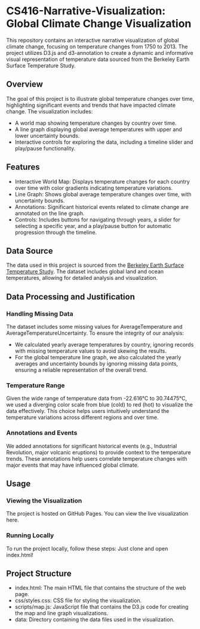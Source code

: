 # CS416-Narrative-Visualization: Global Climate Change Visualization
This repository contains an interactive narrative visualization of global climate change, focusing on temperature changes from 1750 to 2013. The project utilizes D3.js and d3-annotation to create a dynamic and informative visual representation of temperature data sourced from the Berkeley Earth Surface Temperature Study.

## Overview
The goal of this project is to illustrate global temperature changes over time, highlighting significant events and trends that have impacted climate change. The visualization includes:

+ A world map showing temperature changes by country over time.
+ A line graph displaying global average temperatures with upper and lower uncertainty bounds.
+ Interactive controls for exploring the data, including a timeline slider and play/pause functionality.

## Features
+ Interactive World Map: Displays temperature changes for each country over time with color gradients indicating temperature 
  variations.
+ Line Graph: Shows global average temperature changes over time, with uncertainty bounds.
+ Annotations: Significant historical events related to climate change are annotated on the line graph.
+ Controls: Includes buttons for navigating through years, a slider for selecting a specific year, and a play/pause button 
  for automatic progression through the timeline.

## Data Source
The data used in this project is sourced from the [Berkeley Earth Surface Temperature Study](https://www.kaggle.com/datasets/berkeleyearth/climate-change-earth-surface-temperature-data/data). The dataset includes global land and ocean temperatures, allowing for detailed analysis and visualization.

## Data Processing and Justification
### Handling Missing Data
The dataset includes some missing values for AverageTemperature and AverageTemperatureUncertainty. To ensure the integrity of our analysis:

+ We calculated yearly average temperatures by country, ignoring records with missing temperature values to avoid skewing 
  the results.
+ For the global temperature line graph, we also calculated the yearly averages and uncertainty bounds by ignoring missing 
  data points, ensuring a reliable representation of the overall trend.

### Temperature Range
Given the wide range of temperature data from -22.616°C to 30.74475°C, we used a diverging color scale from blue (cold) to red (hot) to visualize the data effectively. This choice helps users intuitively understand the temperature variations across different regions and over time.

### Annotations and Events
We added annotations for significant historical events (e.g., Industrial Revolution, major volcanic eruptions) to provide context to the temperature trends. These annotations help users correlate temperature changes with major events that may have influenced global climate.

## Usage
### Viewing the Visualization
The project is hosted on GitHub Pages. You can view the live visualization here.

### Running Locally
To run the project locally, follow these steps: Just clone and open index.html!

## Project Structure
+ index.html: The main HTML file that contains the structure of the web page.
+ css/styles.css: CSS file for styling the visualization.
+ scripts/map.js: JavaScript file that contains the D3.js code for creating the map and line graph visualizations.
+ data: Directory containing the data files used in the visualization.
